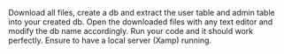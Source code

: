 Download all files, create a db and extract the user table and admin table into your created db. Open the downloaded files with any text editor and modify the db name accordingly. Run your code and it should work perfectly. Ensure to have a local server (Xamp) running.
